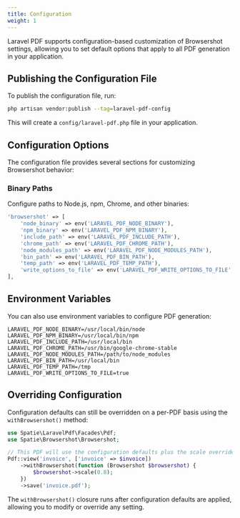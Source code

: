 ```yaml
---
title: Configuration
weight: 1
---
```


Laravel PDF supports configuration-based customization of Browsershot settings, allowing you to set default options that apply to all PDF generation in your application.

## Publishing the Configuration File

To publish the configuration file, run:

```bash
php artisan vendor:publish --tag=laravel-pdf-config
```

This will create a `config/laravel-pdf.php` file in your application.

## Configuration Options

The configuration file provides several sections for customizing Browsershot behavior:

### Binary Paths

Configure paths to Node.js, npm, Chrome, and other binaries:

```php
'browsershot' => [
    'node_binary' => env('LARAVEL_PDF_NODE_BINARY'),
    'npm_binary' => env('LARAVEL_PDF_NPM_BINARY'),
    'include_path' => env('LARAVEL_PDF_INCLUDE_PATH'),
    'chrome_path' => env('LARAVEL_PDF_CHROME_PATH'),
    'node_modules_path' => env('LARAVEL_PDF_NODE_MODULES_PATH'),
    'bin_path' => env('LARAVEL_PDF_BIN_PATH'),
    'temp_path' => env('LARAVEL_PDF_TEMP_PATH'),
    'write_options_to_file' => env('LARAVEL_PDF_WRITE_OPTIONS_TO_FILE', false),
],
```


## Environment Variables

You can also use environment variables to configure PDF generation:

```env
LARAVEL_PDF_NODE_BINARY=/usr/local/bin/node
LARAVEL_PDF_NPM_BINARY=/usr/local/bin/npm
LARAVEL_PDF_INCLUDE_PATH=/usr/local/bin
LARAVEL_PDF_CHROME_PATH=/usr/bin/google-chrome-stable
LARAVEL_PDF_NODE_MODULES_PATH=/path/to/node_modules
LARAVEL_PDF_BIN_PATH=/usr/local/bin
LARAVEL_PDF_TEMP_PATH=/tmp
LARAVEL_PDF_WRITE_OPTIONS_TO_FILE=true
```

## Overriding Configuration

Configuration defaults can still be overridden on a per-PDF basis using the `withBrowsershot()` method:

```php
use Spatie\LaravelPdf\Facades\Pdf;
use Spatie\Browsershot\Browsershot;

// This PDF will use the configuration defaults plus the scale override
Pdf::view('invoice', ['invoice' => $invoice])
    ->withBrowsershot(function (Browsershot $browsershot) {
        $browsershot->scale(0.8);
    })
    ->save('invoice.pdf');
```

The `withBrowsershot()` closure runs after configuration defaults are applied, allowing you to modify or override any setting.